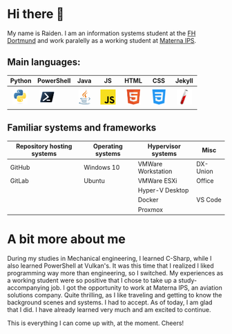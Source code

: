 # Hi there 👋

<!--**raiden-e/raiden-e** is a ✨ _special_ ✨ repository because its `README.md` (this file) appears on your GitHub profile.-->

<style>
    img[alt=img] { height: 35px; margin: 5px }
</style>

My name is Raiden. I am an information systems student at the [FH Dortmund][1] and work paralelly as a working student at [Materna IPS][2].

[1]: https://www.fh-dortmund.de
[2]: https://www.materna-ips.com

## Main languages:


| Python    | PowerShell | Java      | JS        | HTML      | CSS       | Jekyll    |
| --------- | ---------- | --------- | --------- | --------- | --------- | --------- |
| ![img][3] | ![img][4]  | ![img][5] | ![img][6] | ![img][7] | ![img][8] | ![img][9] |


## Familiar systems and frameworks

| Repository hosting systems | Operating systems | Hypervisor systems | Misc     |
| -------------------------- | ----------------- | ------------------ | -------- |
| GitHub                     | Windows 10        | VMWare Workstation | DX-Union |
| GitLab                     | Ubuntu            | VMWare ESXi        | Office   |
|                            |                   | Hyper-V Desktop    |          |
|                            |                   | Docker             | VS Code  |
|                            |                   | Proxmox            |          |

# A bit more about me

During my studies in Mechanical engineering, I learned C-Sharp, while I also learned PowerShell at Vulkan's.
It was this time that I realized I liked programming way more than engineering, so I switched.
My experiences as a working student were so positive that I chose to take up a study-accompanying job.
I got the opportunity to work at Materna IPS, an aviation solutions company. Quite thrilling, as I like traveling and getting to know the background scenes and systems.
I had to accept. As of today, I am glad that I did. I have already learned very much and am excited to continue.

This is everything I can come up with, at the moment. Cheers!

<!-- links -->

[3]: /img/python.svg
[4]: /img/powershell.svg
[5]: /img/java.svg
[6]: /img/javascript.svg
[7]: /img/html.svg
[8]: /img/css.svg
[9]: /img/jekyll.svg
